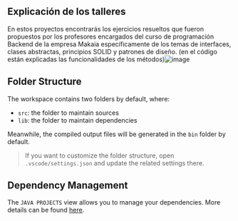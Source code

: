 ## Explicación de los talleres

En estos proyectos encontrarás los ejercicios resueltos que fueron propuestos por los profesores encargados del curso de programación Backend de la empresa Makaia específicamente de los temas de interfaces, clases abstractas, principios SOLID y patrones de diseño.  (en el código están explicadas las funcionalidades de los métodos)![image](https://github.com/mpocampod/Asistencia/assets/68925248/db582fbb-e7db-4bcd-a4c8-0daba6005ed9)


## Folder Structure

The workspace contains two folders by default, where:

- `src`: the folder to maintain sources
- `lib`: the folder to maintain dependencies

Meanwhile, the compiled output files will be generated in the `bin` folder by default.

> If you want to customize the folder structure, open `.vscode/settings.json` and update the related settings there.

## Dependency Management

The `JAVA PROJECTS` view allows you to manage your dependencies. More details can be found [here](https://github.com/microsoft/vscode-java-dependency#manage-dependencies).
